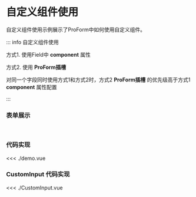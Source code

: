 # 自定义组件使用

自定义组件使用示例展示了ProForm中如何使用自定义组件。

<script setup>
import Demo from './demo.vue'
</script>

::: info 自定义组件使用

方式1. 使用Field中 **component** 属性

方式2. 使用 **ProForm插槽**

对同一个字段同时使用方式1和方式2时，方式2 **ProForm插槽** 的优先级高于方式1 **component** 属性配置

:::

### 表单展示

<br />
<Demo />

### 代码实现

<<< ./demo.vue

### CustomInput 代码实现

<<< ./CustomInput.vue
